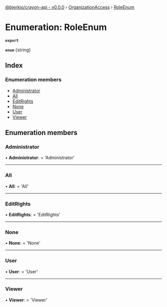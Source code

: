 [@bjerkio/crayon-api - v0.0.0](../README.md) › [OrganizationAccess](../modules/organizationaccess.md) › [RoleEnum](organizationaccess.roleenum.md)

# Enumeration: RoleEnum

**`export`** 

**`enum`** {string}

## Index

### Enumeration members

* [Administrator](organizationaccess.roleenum.md#administrator)
* [All](organizationaccess.roleenum.md#all)
* [EditRights](organizationaccess.roleenum.md#editrights)
* [None](organizationaccess.roleenum.md#none)
* [User](organizationaccess.roleenum.md#user)
* [Viewer](organizationaccess.roleenum.md#viewer)

## Enumeration members

###  Administrator

• **Administrator**: =  <any> 'Administrator'

___

###  All

• **All**: =  <any> 'All'

___

###  EditRights

• **EditRights**: =  <any> 'EditRights'

___

###  None

• **None**: =  <any> 'None'

___

###  User

• **User**: =  <any> 'User'

___

###  Viewer

• **Viewer**: =  <any> 'Viewer'
